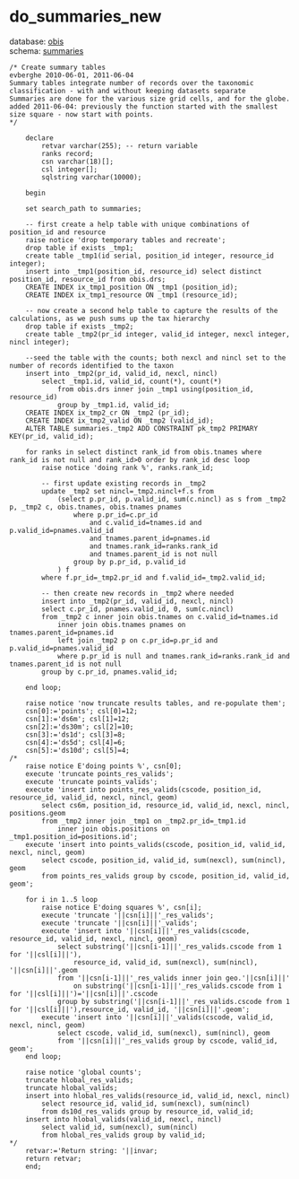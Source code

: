 # do_summaries_new
database: [obis](../)  
schema: [summaries](summaries)  

    
    
    /* Create summary tables
    evberghe 2010-06-01, 2011-06-04
    Summary tables integrate number of records over the taxonomic classification - with and without keeping datasets separate
    Summaries are done for the various size grid cells, and for the globe. 
    added 2011-06-04: previously the function started with the smallest size square - now start with points.
    */
    
    	declare
    		retvar varchar(255); -- return variable
    		ranks record;
    		csn varchar(18)[];
    		csl integer[];
    		sqlstring varchar(10000);
    		
    	begin
    
    	set search_path to summaries;
    
    	-- first create a help table with unique combinations of position_id and resource
    	raise notice 'drop temporary tables and recreate';
    	drop table if exists _tmp1;
    	create table _tmp1(id serial, position_id integer, resource_id integer);
    	insert into _tmp1(position_id, resource_id) select distinct position_id, resource_id from obis.drs;
    	CREATE INDEX ix_tmp1_position ON _tmp1 (position_id);
    	CREATE INDEX ix_tmp1_resource ON _tmp1 (resource_id);
    
    	-- now create a second help table to capture the results of the calculations, as we push sums up the tax hierarchy
    	drop table if exists _tmp2;
    	create table _tmp2(pr_id integer, valid_id integer, nexcl integer, nincl integer);
    
    	--seed the table with the counts; both nexcl and nincl set to the number of records identified to the taxon
    	insert into _tmp2(pr_id, valid_id, nexcl, nincl)
    		select _tmp1.id, valid_id, count(*), count(*)
    			from obis.drs inner join _tmp1 using(position_id, resource_id)
    			group by _tmp1.id, valid_id;
    	CREATE INDEX ix_tmp2_cr ON _tmp2 (pr_id);
    	CREATE INDEX ix_tmp2_valid ON _tmp2 (valid_id);
    	ALTER TABLE summaries._tmp2 ADD CONSTRAINT pk_tmp2 PRIMARY KEY(pr_id, valid_id);
    
    	for ranks in select distinct rank_id from obis.tnames where rank_id is not null and rank_id>0 order by rank_id desc loop
    		raise notice 'doing rank %', ranks.rank_id;
    
    		-- first update existing records in _tmp2
    		update _tmp2 set nincl=_tmp2.nincl+f.s from 
    			(select p.pr_id, p.valid_id, sum(c.nincl) as s from _tmp2 p, _tmp2 c, obis.tnames, obis.tnames pnames
    				where p.pr_id=c.pr_id 
    					and c.valid_id=tnames.id and p.valid_id=pnames.valid_id
    					and tnames.parent_id=pnames.id
    					and tnames.rank_id=ranks.rank_id 
    					and tnames.parent_id is not null
    				group by p.pr_id, p.valid_id
    			) f
    		where f.pr_id=_tmp2.pr_id and f.valid_id=_tmp2.valid_id;
    
    		-- then create new records in _tmp2 where needed
    		insert into _tmp2(pr_id, valid_id, nexcl, nincl)
    		select c.pr_id, pnames.valid_id, 0, sum(c.nincl)
    		from _tmp2 c inner join obis.tnames on c.valid_id=tnames.id
    			inner join obis.tnames pnames on tnames.parent_id=pnames.id
    			left join _tmp2 p on c.pr_id=p.pr_id and p.valid_id=pnames.valid_id
    			where p.pr_id is null and tnames.rank_id=ranks.rank_id and tnames.parent_id is not null
    		group by c.pr_id, pnames.valid_id;
    
    	end loop;
    
    	raise notice 'now truncate results tables, and re-populate them';
    	csn[0]:='points'; csl[0]=12;
    	csn[1]:='ds6m'; csl[1]=12;
    	csn[2]:='ds30m'; csl[2]=10;
    	csn[3]:='ds1d'; csl[3]=8;
    	csn[4]:='ds5d'; csl[4]=6;
    	csn[5]:='ds10d'; csl[5]=4;
    /*	
    	raise notice E'doing points %', csn[0];
    	execute 'truncate points_res_valids';
    	execute 'truncate points_valids';
    	execute 'insert into points_res_valids(cscode, position_id, resource_id, valid_id, nexcl, nincl, geom)
    		select cs6m, position_id, resource_id, valid_id, nexcl, nincl, positions.geom
    		from _tmp2 inner join _tmp1 on _tmp2.pr_id=_tmp1.id
    			inner join obis.positions on _tmp1.position_id=positions.id';
    	execute 'insert into points_valids(cscode, position_id, valid_id, nexcl, nincl, geom)
    		select cscode, position_id, valid_id, sum(nexcl), sum(nincl), geom 
    		from points_res_valids group by cscode, position_id, valid_id, geom';
    		
    	for i in 1..5 loop
    		raise notice E'doing squares %', csn[i];
    		execute 'truncate '||csn[i]||'_res_valids';
    		execute 'truncate '||csn[i]||'_valids';
    		execute 'insert into '||csn[i]||'_res_valids(cscode, resource_id, valid_id, nexcl, nincl, geom)
    			select substring('||csn[i-1]||'_res_valids.cscode from 1 for '||csl[i]||'), 
    				resource_id, valid_id, sum(nexcl), sum(nincl), '||csn[i]||'.geom
    			from '||csn[i-1]||'_res_valids inner join geo.'||csn[i]||' 
    				on substring('||csn[i-1]||'_res_valids.cscode from 1 for '||csl[i]||')='||csn[i]||'.cscode
    			group by substring('||csn[i-1]||'_res_valids.cscode from 1 for '||csl[i]||'),resource_id, valid_id, '||csn[i]||'.geom';
    		execute 'insert into '||csn[i]||'_valids(cscode, valid_id, nexcl, nincl, geom)
    			select cscode, valid_id, sum(nexcl), sum(nincl), geom 
    			from '||csn[i]||'_res_valids group by cscode, valid_id, geom';
    	end loop;
    
    	raise notice 'global counts';
    	truncate hlobal_res_valids;
    	truncate hlobal_valids;
    	insert into hlobal_res_valids(resource_id, valid_id, nexcl, nincl)
    		select resource_id, valid_id, sum(nexcl), sum(nincl) 
    		from ds10d_res_valids group by resource_id, valid_id;
    	insert into hlobal_valids(valid_id, nexcl, nincl)
    		select valid_id, sum(nexcl), sum(nincl) 
    		from hlobal_res_valids group by valid_id;
    */	
    	retvar:='Return string: '||invar;
    	return retvar;
    	end;
